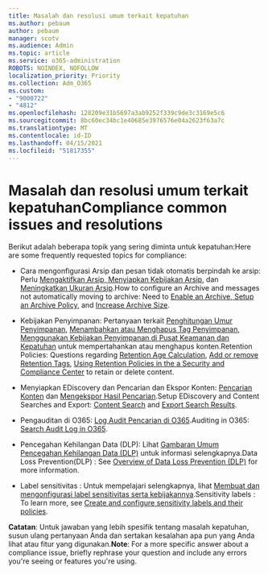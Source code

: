 ```yaml
---
title: Masalah dan resolusi umum terkait kepatuhan
ms.author: pebaum
author: pebaum
manager: scotv
ms.audience: Admin
ms.topic: article
ms.service: o365-administration
ROBOTS: NOINDEX, NOFOLLOW
localization_priority: Priority
ms.collection: Adm_O365
ms.custom:
- "9000722"
- "4812"
ms.openlocfilehash: 128209e31b5697a3ab9252f339c9de3c3169e5c6
ms.sourcegitcommit: 8bc60ec34bc1e40685e3976576e04a2623f63a7c
ms.translationtype: MT
ms.contentlocale: id-ID
ms.lasthandoff: 04/15/2021
ms.locfileid: "51817355"
---
```

# <a name="compliance-common-issues-and-resolutions"></a><span data-ttu-id="6db3d-102">Masalah dan resolusi umum terkait kepatuhan</span><span class="sxs-lookup"><span data-stu-id="6db3d-102">Compliance common issues and resolutions</span></span>

<span data-ttu-id="6db3d-103">Berikut adalah beberapa topik yang sering diminta untuk kepatuhan:</span><span class="sxs-lookup"><span data-stu-id="6db3d-103">Here are some frequently requested topics for compliance:</span></span>

- <span data-ttu-id="6db3d-104">Cara mengonfigurasi Arsip dan pesan tidak otomatis berpindah ke arsip: Perlu [Mengaktifkan Arsip, Menyiapkan Kebijakan Arsip](https://docs.microsoft.com/microsoft-365/compliance/enable-archive-mailboxes?view=o365-worldwide), dan [Meningkatkan Ukuran Arsip](https://docs.microsoft.com/microsoft-365/compliance/enable-unlimited-archiving?view=o365-worldwide).</span><span class="sxs-lookup"><span data-stu-id="6db3d-104">How to configure an Archive and messages not automatically moving to archive: Need to [Enable an Archive, Setup an Archive Policy](https://docs.microsoft.com/microsoft-365/compliance/enable-archive-mailboxes?view=o365-worldwide), and [Increase Archive Size](https://docs.microsoft.com/microsoft-365/compliance/enable-unlimited-archiving?view=o365-worldwide).</span></span>

- <span data-ttu-id="6db3d-105">Kebijakan Penyimpanan: Pertanyaan terkait [Penghitungan Umur Penyimpanan](https://docs.microsoft.com/exchange/security-and-compliance/messaging-records-management/retention-age), [Menambahkan atau Menghapus Tag Penyimpanan](https://docs.microsoft.com/exchange/security-and-compliance/messaging-records-management/add-or-remove-retention-tags), [Menggunakan Kebijakan Penyimpanan di Pusat Keamanan dan Kepatuhan](https://docs.microsoft.com/microsoft-365/compliance/retention-policies?view=o365-worldwide) untuk mempertahankan atau menghapus konten.</span><span class="sxs-lookup"><span data-stu-id="6db3d-105">Retention Policies: Questions regarding [Retention Age Calculation](https://docs.microsoft.com/exchange/security-and-compliance/messaging-records-management/retention-age), [Add or remove Retention Tags](https://docs.microsoft.com/exchange/security-and-compliance/messaging-records-management/add-or-remove-retention-tags), [Using Retention Policies in the a Security and Compliance Center](https://docs.microsoft.com/microsoft-365/compliance/retention-policies?view=o365-worldwide) to retain or delete content.</span></span>

- <span data-ttu-id="6db3d-106">Menyiapkan EDiscovery dan Pencarian dan Ekspor Konten: [Pencarian Konten](https://docs.microsoft.com/microsoft-365/compliance/search-for-content?view=o365-worldwide) dan [Mengekspor Hasil Pencarian](https://docs.microsoft.com/microsoft-365/compliance/export-search-results?view=o365-worldwide).</span><span class="sxs-lookup"><span data-stu-id="6db3d-106">Setup EDiscovery and Content Searches and Export: [Content Search](https://docs.microsoft.com/microsoft-365/compliance/search-for-content?view=o365-worldwide) and [Export Search Results](https://docs.microsoft.com/microsoft-365/compliance/export-search-results?view=o365-worldwide).</span></span>

- <span data-ttu-id="6db3d-107">Pengauditan di O365: [Log Audit Pencarian di O365](https://docs.microsoft.com/microsoft-365/compliance/search-the-audit-log-in-security-and-compliance?view=o365-worldwide).</span><span class="sxs-lookup"><span data-stu-id="6db3d-107">Auditing in O365: [Search Audit Log in O365](https://docs.microsoft.com/microsoft-365/compliance/search-the-audit-log-in-security-and-compliance?view=o365-worldwide).</span></span>

- <span data-ttu-id="6db3d-108">Pencegahan Kehilangan Data (DLP): Lihat [Gambaran Umum Pencegahan Kehilangan Data (DLP)](https://docs.microsoft.com/microsoft-365/compliance/data-loss-prevention-policies?view=o365-worldwide) untuk informasi selengkapnya.</span><span class="sxs-lookup"><span data-stu-id="6db3d-108">Data Loss Prevention(DLP) : See [Overview of Data Loss Prevention (DLP)](https://docs.microsoft.com/microsoft-365/compliance/data-loss-prevention-policies?view=o365-worldwide) for more information.</span></span>
 
- <span data-ttu-id="6db3d-109">Label sensitivitas : Untuk mempelajari selengkapnya, lihat [Membuat dan mengonfigurasi label sensitivitas serta kebijakannya](https://docs.microsoft.com/microsoft-365/compliance/create-sensitivity-labels).</span><span class="sxs-lookup"><span data-stu-id="6db3d-109">Sensitivity labels : To learn more, see [Create and configure sensitivity labels and their policies](https://docs.microsoft.com/microsoft-365/compliance/create-sensitivity-labels).</span></span>

<span data-ttu-id="6db3d-110">**Catatan**: Untuk jawaban yang lebih spesifik tentang masalah kepatuhan, susun ulang pertanyaan Anda dan sertakan kesalahan apa pun yang Anda lihat atau fitur yang digunakan.</span><span class="sxs-lookup"><span data-stu-id="6db3d-110">**Note**: For a more specific answer about a compliance issue, briefly rephrase your question and include any errors you're seeing or features you're using.</span></span>

